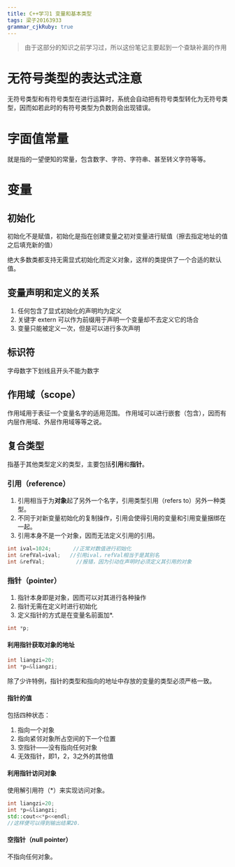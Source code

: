 ```yaml
---
title: C++学习1 变量和基本类型
tags: 梁子20163933
grammar_cjkRuby: true
---
```


> 由于这部分的知识之前学习过，所以这份笔记主要起到一个查缺补漏的作用

# 无符号类型的表达式注意
无符号类型和有符号类型在进行运算时，系统会自动把有符号类型转化为无符号类型，因而如若此时的有符号类型为负数则会出现错误。
# 字面值常量
就是指的一望便知的常量，包含数字、字符、字符串、甚至转义字符等等。
# 变量
## 初始化
初始化不是赋值，初始化是指在创建变量之初对变量进行赋值（擦去指定地址的值之后填充新的值）

绝大多数类都支持无需显式初始化而定义对象，这样的类提供了一个合适的默认值。
## 变量声明和定义的关系
1. 任何包含了显式初始化的声明均为定义
2. 关键字 extern 可以作为前缀用于声明一个变量却不去定义它的场合
3. 变量只能被定义一次，但是可以进行多次声明

## 标识符
字母数字下划线且开头不能为数字

## 作用域（scope）
作用域用于表征一个变量名字的适用范围。
作用域可以进行嵌套（包含），因而有内层作用域、外层作用域等等之说。

## 复合类型
指基于其他类型定义的类型，主要包括**引用**和**指针**。
### 引用（reference）
1. 引用相当于为**对象**起了另外一个名字，引用类型引用（refers to）另外一种类型。
2. 不同于对新变量初始化的复制操作，引用会使得引用的变量和引用变量捆绑在一起。
3. 引用本身不是一个对象，因而无法定义引用的引用。
```c++
int ival=1024;       //正常对数值进行初始化
int &refVal=ival;   //引用ival，refVal相当于是其别名
int &refVal;          //报错，因为引动在声明时必须定义其引用的对象
```
### 指针（pointer）
1. 指针本身即是对象，因而可以对其进行各种操作
2. 指针无需在定义时进行初始化
3. 定义指针的方式是在变量名前面加\*.
```c++
int *p;
```
#### 利用指针获取对象的地址
```C++ 
int liangzi=20;
int *p=&liangzi;
```
除了少许特例，指针的类型和指向的地址中存放的变量的类型必须严格一致。
#### 指针的值
包括四种状态：
1. 指向一个对象
2. 指向紧邻对象所占空间的下一个位置
3. 空指针——没有指向任何对象
4. 无效指针，即1，2，3之外的其他值

#### 利用指针访问对象
使用解引用符（\*）来实现访问对象。
```c++
int liangzi=20;
int *p=&liangzi;
std::cout<<*p<<endl;
//这样便可以得到输出结果20.
```
#### 空指针（null pointer）
不指向任何对象。
